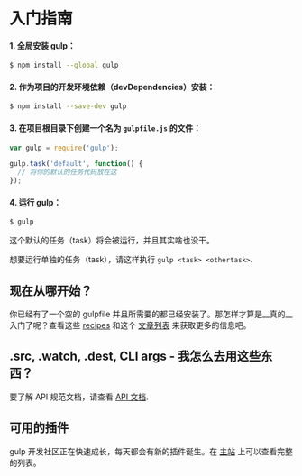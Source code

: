 # 入门指南

#### 1. 全局安装 gulp：

```sh
$ npm install --global gulp
```

#### 2. 作为项目的开发环境依赖（devDependencies）安装：

```sh
$ npm install --save-dev gulp
```

#### 3. 在项目根目录下创建一个名为 `gulpfile.js` 的文件：

```js
var gulp = require('gulp');

gulp.task('default', function() {
  // 将你的默认的任务代码放在这
});
```

#### 4. 运行 gulp：

```sh
$ gulp
```

这个默认的任务（task）将会被运行，并且其实啥也没干。

想要运行单独的任务（task），请这样执行 `gulp <task> <othertask>`.

## 现在从哪开始？

你已经有了一个空的 gulpfile 并且所需要的都已经安装了。那怎样才算是__真的__入门了呢？查看这些 [recipes](recipes) 和这个 [文章列表](README.md#articles) 来获取更多的信息吧。

## .src, .watch, .dest, CLI args - 我怎么去用这些东西？

要了解 API 规范文档，请查看 [API 文档](API.md).

## 可用的插件

gulp 开发社区正在快速成长，每天都会有新的插件诞生。在 [主站](http://gulpjs.com/plugins/) 上可以查看完整的列表。

